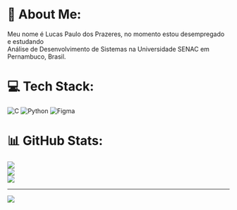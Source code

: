 # 💫 About Me:
Meu nome é Lucas Paulo dos Prazeres, no momento estou desempregado e estudando<br>Análise de Desenvolvimento de Sistemas na Universidade SENAC em Pernambuco, Brasil.


# 💻 Tech Stack:
![C](https://img.shields.io/badge/c-%2300599C.svg?style=for-the-badge&logo=c&logoColor=white) ![Python](https://img.shields.io/badge/python-3670A0?style=for-the-badge&logo=python&logoColor=ffdd54) ![Figma](https://img.shields.io/badge/figma-%23F24E1E.svg?style=for-the-badge&logo=figma&logoColor=white)
# 📊 GitHub Stats:
![](https://github-readme-stats.vercel.app/api?username=LPDP22&theme=dark&hide_border=false&include_all_commits=false&count_private=false)<br/>
![](https://github-readme-streak-stats.herokuapp.com/?user=LPDP22&theme=dark&hide_border=false)<br/>
![](https://github-readme-stats.vercel.app/api/top-langs/?username=LPDP22&theme=dark&hide_border=false&include_all_commits=false&count_private=false&layout=compact)

---
[![](https://visitcount.itsvg.in/api?id=LPDP22&icon=0&color=0)](https://visitcount.itsvg.in)

<!-- Proudly created with GPRM ( https://gprm.itsvg.in ) -->
